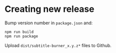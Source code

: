 # Creating new release

Bump version number in `package.json` and:

```
npm run build
npm run package
```

Upload `dist/subtitle-burner_x.y.z*` files to Github.
